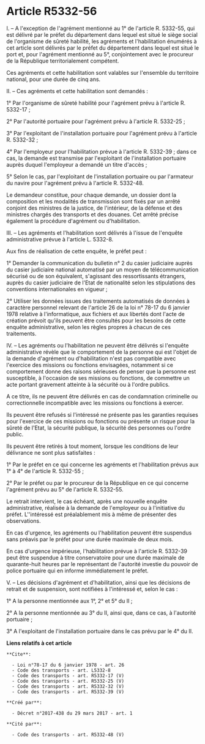 # Article R5332-56

I. – A l'exception de l'agrément mentionné au 1° de l'article R. 5332-55, qui est délivré par le préfet du département dans
lequel est situé le siège social de l'organisme de sûreté habilité, les agréments et l'habilitation énumérés à cet article
sont délivrés par le préfet du département dans lequel est situé le port et, pour l'agrément mentionné au 5°, conjointement
avec le procureur de la République territorialement compétent. 

Ces agréments et cette habilitation sont valables sur l'ensemble du territoire national, pour une durée de cinq ans. 

II. – Ces agréments et cette habilitation sont demandés : 

1° Par l'organisme de sûreté habilité pour l'agrément prévu à l'article R. 5332-17 ; 

2° Par l'autorité portuaire pour l'agrément prévu à l'article R. 5332-25 ; 

3° Par l'exploitant de l'installation portuaire pour l'agrément prévu à l'article R. 5332-32 ; 

4° Par l'employeur pour l'habilitation prévue à l'article R. 5332-39 ; dans ce cas, la demande est transmise par l'exploitant
de l'installation portuaire auprès duquel l'employeur a demandé un titre d'accès ; 

5° Selon le cas, par l'exploitant de l'installation portuaire ou par l'armateur du navire pour l'agrément prévu à l'article
R. 5332-48. 

Le demandeur constitue, pour chaque demande, un dossier dont la composition et les modalités de transmission sont fixés par
un arrêté conjoint des ministres de la justice, de l'intérieur, de la défense et des ministres chargés des transports et des
douanes. Cet arrêté précise également la procédure d'agrément ou d'habilitation. 

III. – Les agréments et l'habilitation sont délivrés à l'issue de l'enquête administrative prévue à l'article L. 5332-8. 

Aux fins de réalisation de cette enquête, le préfet peut : 

1° Demander la communication du bulletin n° 2 du casier judiciaire auprès du casier judiciaire national automatisé par un
moyen de télécommunication sécurisé ou de son équivalent, s'agissant des ressortissants étrangers, auprès du casier
judiciaire de l'Etat de nationalité selon les stipulations des conventions internationales en vigueur ; 

2° Utiliser les données issues des traitements automatisés de données à caractère personnel relevant de l'article 26 de la
loi n° 78-17 du 6 janvier 1978 relative à l'informatique, aux fichiers et aux libertés dont l'acte de création prévoit qu'ils
peuvent être consultés pour les besoins de cette enquête administrative, selon les règles propres à chacun de ces
traitements. 

IV. – Les agréments ou l'habilitation ne peuvent être délivrés si l'enquête administrative révèle que le comportement de la
personne qui est l'objet de la demande d'agrément ou d'habilitation n'est pas compatible avec l'exercice des missions ou
fonctions envisagées, notamment si ce comportement donne des raisons sérieuses de penser que la personne est susceptible, à
l'occasion de ses missions ou fonctions, de commettre un acte portant gravement atteinte à la sécurité ou à l'ordre publics. 

A ce titre, ils ne peuvent être délivrés en cas de condamnation criminelle ou correctionnelle incompatible avec les missions
ou fonctions à exercer. 

Ils peuvent être refusés si l'intéressé ne présente pas les garanties requises pour l'exercice de ces missions ou fonctions
ou présente un risque pour la sûreté de l'Etat, la sécurité publique, la sécurité des personnes ou l'ordre public. 

Ils peuvent être retirés à tout moment, lorsque les conditions de leur délivrance ne sont plus satisfaites : 

1° Par le préfet en ce qui concerne les agréments et l'habilitation prévus aux 1° à 4° de l'article R. 5332-55 ; 

2° Par le préfet ou par le procureur de la République en ce qui concerne l'agrément prévu au 5° de l'article R. 5332-55. 

Le retrait intervient, le cas échéant, après une nouvelle enquête administrative, réalisée à la demande de l'employeur ou à
l'initiative du préfet. L''intéressé est préalablement mis à même de présenter des observations. 

En cas d'urgence, les agréments ou l'habilitation peuvent être suspendus sans préavis par le préfet pour une durée maximale
de deux mois. 

En cas d'urgence impérieuse, l'habilitation prévue à l'article R. 5332-39 peut être suspendue à titre conservatoire pour une
durée maximale de quarante-huit heures par le représentant de l'autorité investie du pouvoir de police portuaire qui en
informe immédiatement le préfet. 

V. – Les décisions d'agrément et d'habilitation, ainsi que les décisions de retrait et de suspension, sont notifiées à
l'intéressé et, selon le cas : 

1° A la personne mentionnée aux 1°, 2° et 5° du II ; 

2° A la personne mentionnée au 3° du II, ainsi que, dans ce cas, à l'autorité portuaire ; 

3° A l'exploitant de l'installation portuaire dans le cas prévu par le 4° du II.

**Liens relatifs à cet article**

	**Cite**:

	  - Loi n°78-17 du 6 janvier 1978 - art. 26
	  - Code des transports - art. L5332-8
	  - Code des transports - art. R5332-17 (V)
	  - Code des transports - art. R5332-25 (V)
	  - Code des transports - art. R5332-32 (V)
	  - Code des transports - art. R5332-39 (V)

	**Créé par**:

	  - Décret n°2017-438 du 29 mars 2017 - art. 1

	**Cité par**:

	  - Code des transports - art. R5332-48 (V)
